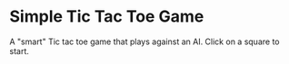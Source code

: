 # Simple Tic Tac Toe Game 
A "smart" Tic tac toe game that plays against an AI. 
Click on a square to start. 
